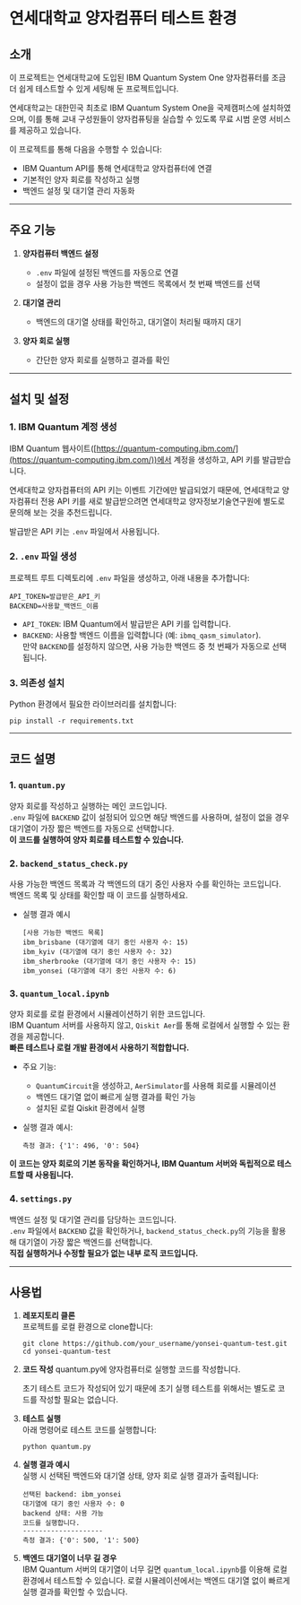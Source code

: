 # 연세대학교 양자컴퓨터 테스트 환경

## 소개

이 프로젝트는 연세대학교에 도입된 IBM Quantum System One 양자컴퓨터를 조금 더 쉽게 테스트할 수 있게 세팅해 둔 프로젝트입니다.

연세대학교는 대한민국 최초로 IBM Quantum System One을 국제캠퍼스에 설치하였으며, 이를 통해 교내 구성원들이 양자컴퓨팅을 실습할 수 있도록 무료 시범 운영 서비스를 제공하고 있습니다.

이 프로젝트를 통해 다음을 수행할 수 있습니다:

- IBM Quantum API를 통해 연세대학교 양자컴퓨터에 연결
- 기본적인 양자 회로를 작성하고 실행
- 백엔드 설정 및 대기열 관리 자동화

---

## 주요 기능

1. **양자컴퓨터 백엔드 설정**

   - `.env` 파일에 설정된 백엔드를 자동으로 연결
   - 설정이 없을 경우 사용 가능한 백엔드 목록에서 첫 번째 백엔드를 선택

2. **대기열 관리**

   - 백엔드의 대기열 상태를 확인하고, 대기열이 처리될 때까지 대기

3. **양자 회로 실행**
   - 간단한 양자 회로를 실행하고 결과를 확인

---

## 설치 및 설정

### 1. IBM Quantum 계정 생성

IBM Quantum 웹사이트([https://quantum-computing.ibm.com/](https://quantum-computing.ibm.com/))에서 계정을 생성하고, API 키를 발급받습니다.

연세대학교 양자컴퓨터의 API 키는 이벤트 기간에만 발급되었기 때문에, 연세대학교 양자컴퓨터 전용 API 키를 새로 발급받으려면 연세대학교 양자정보기술연구원에 별도로 문의해 보는 것을 추천드립니다.

발급받은 API 키는 `.env` 파일에서 사용됩니다.

### 2. `.env` 파일 생성

프로젝트 루트 디렉토리에 `.env` 파일을 생성하고, 아래 내용을 추가합니다:

```
API_TOKEN=발급받은_API_키
BACKEND=사용할_백엔드_이름
```

- `API_TOKEN`: IBM Quantum에서 발급받은 API 키를 입력합니다.
- `BACKEND`: 사용할 백엔드 이름을 입력합니다 (예: `ibmq_qasm_simulator`).  
  만약 `BACKEND`를 설정하지 않으면, 사용 가능한 백엔드 중 첫 번째가 자동으로 선택됩니다.

### 3. 의존성 설치

Python 환경에서 필요한 라이브러리를 설치합니다:

```
pip install -r requirements.txt
```

---

## 코드 설명

### 1. `quantum.py`

양자 회로를 작성하고 실행하는 메인 코드입니다.  
`.env` 파일에 `BACKEND` 값이 설정되어 있으면 해당 백엔드를 사용하며, 설정이 없을 경우 대기열이 가장 짧은 백엔드를 자동으로 선택합니다.  
**이 코드를 실행하여 양자 회로를 테스트할 수 있습니다.**

### 2. `backend_status_check.py`

사용 가능한 백엔드 목록과 각 백엔드의 대기 중인 사용자 수를 확인하는 코드입니다.  
백엔드 목록 및 상태를 확인할 때 이 코드를 실행하세요.

- 실행 결과 예시

  ```
  [사용 가능한 백엔드 목록]
  ibm_brisbane (대기열에 대기 중인 사용자 수: 15)
  ibm_kyiv (대기열에 대기 중인 사용자 수: 32)
  ibm_sherbrooke (대기열에 대기 중인 사용자 수: 15)
  ibm_yonsei (대기열에 대기 중인 사용자 수: 6)
  ```

### 3. `quantum_local.ipynb`

양자 회로를 로컬 환경에서 시뮬레이션하기 위한 코드입니다.  
IBM Quantum 서버를 사용하지 않고, `Qiskit Aer`를 통해 로컬에서 실행할 수 있는 환경을 제공합니다.  
**빠른 테스트나 로컬 개발 환경에서 사용하기 적합합니다.**

- 주요 기능:

  - `QuantumCircuit`을 생성하고, `AerSimulator`를 사용해 회로를 시뮬레이션
  - 백엔드 대기열 없이 빠르게 실행 결과를 확인 가능
  - 설치된 로컬 Qiskit 환경에서 실행

- 실행 결과 예시:
  ```
  측정 결과: {'1': 496, '0': 504}
  ```

**이 코드는 양자 회로의 기본 동작을 확인하거나, IBM Quantum 서버와 독립적으로 테스트할 때 사용됩니다.**

### 4. `settings.py`

백엔드 설정 및 대기열 관리를 담당하는 코드입니다.  
`.env` 파일에서 `BACKEND` 값을 확인하거나, `backend_status_check.py`의 기능을 활용해 대기열이 가장 짧은 백엔드를 선택합니다.  
**직접 실행하거나 수정할 필요가 없는 내부 로직 코드입니다.**

---

## 사용법

1. **레포지토리 클론**  
   프로젝트를 로컬 환경으로 clone합니다:

   ```
   git clone https://github.com/your_username/yonsei-quantum-test.git
   cd yonsei-quantum-test
   ```

2. **코드 작성**
   quantum.py에 양자컴퓨터로 실행할 코드를 작성합니다.

   초기 테스트 코드가 작성되어 있기 때문에 초기 실행 테스트를 위해서는 별도로 코드를 작성할 필요는 없습니다.

3. **테스트 실행**  
   아래 명령어로 테스트 코드를 실행합니다:

   ```
   python quantum.py
   ```

4. **실행 결과 예시**  
   실행 시 선택된 백엔드와 대기열 상태, 양자 회로 실행 결과가 출력됩니다:

   ```
   선택된 backend: ibm_yonsei
   대기열에 대기 중인 사용자 수: 0
   backend 상태: 사용 가능
   코드를 실행합니다.
   --------------------
   측정 결과: {'0': 500, '1': 500}
   ```

5. **백엔드 대기열이 너무 길 경우**  
   IBM Quantum 서버의 대기열이 너무 길면 `quantum_local.ipynb`를 이용해 로컬 환경에서 테스트할 수 있습니다.
   로컬 시뮬레이션에서는 백엔드 대기열 없이 빠르게 실행 결과를 확인할 수 있습니다.
